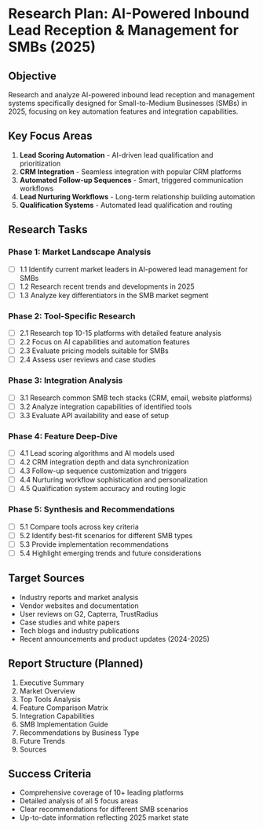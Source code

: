# Research Plan: AI-Powered Inbound Lead Reception & Management for SMBs (2025)

## Objective
Research and analyze AI-powered inbound lead reception and management systems specifically designed for Small-to-Medium Businesses (SMBs) in 2025, focusing on key automation features and integration capabilities.

## Key Focus Areas
1. **Lead Scoring Automation** - AI-driven lead qualification and prioritization
2. **CRM Integration** - Seamless integration with popular CRM platforms
3. **Automated Follow-up Sequences** - Smart, triggered communication workflows
4. **Lead Nurturing Workflows** - Long-term relationship building automation
5. **Qualification Systems** - Automated lead qualification and routing

## Research Tasks

### Phase 1: Market Landscape Analysis
- [ ] 1.1 Identify current market leaders in AI-powered lead management for SMBs
- [ ] 1.2 Research recent trends and developments in 2025
- [ ] 1.3 Analyze key differentiators in the SMB market segment

### Phase 2: Tool-Specific Research
- [ ] 2.1 Research top 10-15 platforms with detailed feature analysis
- [ ] 2.2 Focus on AI capabilities and automation features
- [ ] 2.3 Evaluate pricing models suitable for SMBs
- [ ] 2.4 Assess user reviews and case studies

### Phase 3: Integration Analysis
- [ ] 3.1 Research common SMB tech stacks (CRM, email, website platforms)
- [ ] 3.2 Analyze integration capabilities of identified tools
- [ ] 3.3 Evaluate API availability and ease of setup

### Phase 4: Feature Deep-Dive
- [ ] 4.1 Lead scoring algorithms and AI models used
- [ ] 4.2 CRM integration depth and data synchronization
- [ ] 4.3 Follow-up sequence customization and triggers
- [ ] 4.4 Nurturing workflow sophistication and personalization
- [ ] 4.5 Qualification system accuracy and routing logic

### Phase 5: Synthesis and Recommendations
- [ ] 5.1 Compare tools across key criteria
- [ ] 5.2 Identify best-fit scenarios for different SMB types
- [ ] 5.3 Provide implementation recommendations
- [ ] 5.4 Highlight emerging trends and future considerations

## Target Sources
- Industry reports and market analysis
- Vendor websites and documentation
- User reviews on G2, Capterra, TrustRadius
- Case studies and white papers
- Tech blogs and industry publications
- Recent announcements and product updates (2024-2025)

## Report Structure (Planned)
1. Executive Summary
2. Market Overview
3. Top Tools Analysis
4. Feature Comparison Matrix
5. Integration Capabilities
6. SMB Implementation Guide
7. Recommendations by Business Type
8. Future Trends
9. Sources

## Success Criteria
- Comprehensive coverage of 10+ leading platforms
- Detailed analysis of all 5 focus areas
- Clear recommendations for different SMB scenarios
- Up-to-date information reflecting 2025 market state